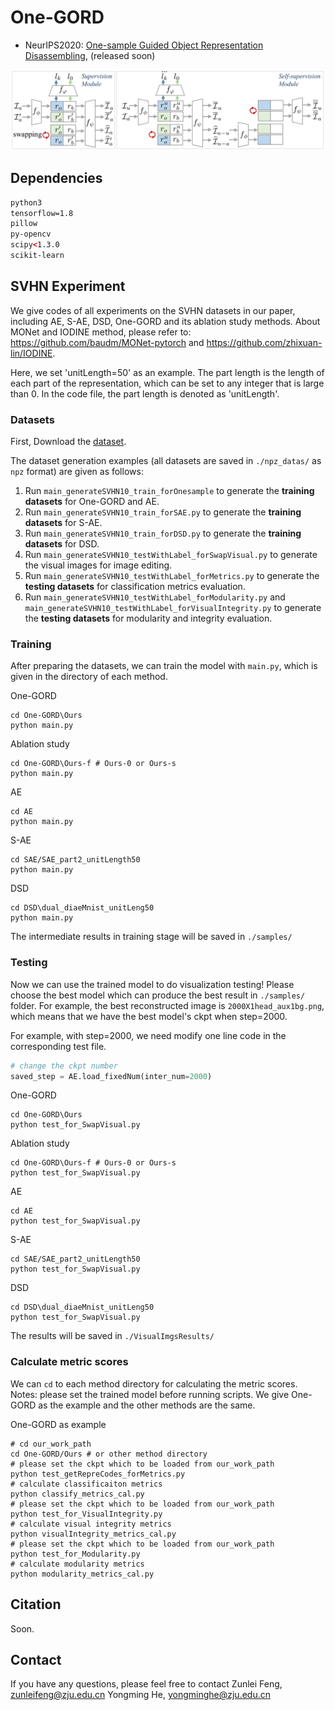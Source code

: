 # One-GORD

- NeurIPS2020: [One-sample Guided Object Representation Disassembling](), (released soon)

![archi](images/architecture.png)

## Dependencies

```xml
python3
tensorflow=1.8
pillow
py-opencv
scipy<1.3.0
scikit-learn
```

## SVHN Experiment

We give codes of all experiments on the SVHN datasets in our paper, including AE, S-AE, DSD, One-GORD and its ablation study methods. About MONet and IODINE method, please refer to: <https://github.com/baudm/MONet-pytorch> and <https://github.com/zhixuan-lin/IODINE>.

Here, we set 'unitLength=50' as an example. The part length is the length of each part of the representation, which can be set to any integer that is large than 0. In the code file,  the part length is denoted as 'unitLength'.

### Datasets

First, Download the [dataset](https://www.dropbox.com/sh/rlm17d4lxzubrwk/AAAQ4gZpGaiE3jsGbtUAl-YYa?dl=0).

The dataset generation examples (all datasets are saved in ```./npz_datas/``` as ```npz``` format) are given as follows:

1. Run ```main_generateSVHN10_train_forOnesample``` to generate the **training datasets** for One-GORD and AE.
2. Run ```main_generateSVHN10_train_forSAE.py``` to generate the **training datasets** for S-AE.
3. Run ```main_generateSVHN10_train_forDSD.py``` to generate the **training datasets** for DSD.
4. Run ```main_generateSVHN10_testWithLabel_forSwapVisual.py``` to generate the visual images for image editing.
5. Run ```main_generateSVHN10_testWithLabel_forMetrics.py``` to generate the **testing datasets** for classification metrics evaluation.
6. Run ```main_generateSVHN10_testWithLabel_forModularity.py``` and ```main_generateSVHN10_testWithLabel_forVisualIntegrity.py``` to generate the **testing datasets** for  modularity and integrity evaluation.

### Training

After preparing the datasets, we can train the model with ```main.py```, which is given in the directory of each method.





One-GORD

````shell
cd One-GORD\Ours
python main.py
````

Ablation study

````shell
cd One-GORD\Ours-f # Ours-0 or Ours-s
python main.py
````

AE

```shell
cd AE
python main.py
```

S-AE

```shell
cd SAE/SAE_part2_unitLength50
python main.py
```

DSD

```shell
cd DSD\dual_diaeMnist_unitLeng50
python main.py
```

The intermediate results in training stage will be saved in ```./samples/```

### Testing

Now we can use the trained model to do visualization testing! Please choose the best model which  can produce the best result in ```./samples/``` folder. For example, the best reconstructed image is ```2000X1head_aux1bg.png```, which means that we have the best model's ckpt when step=2000.

For example, with step=2000, we need modify one line code in the corresponding test file.

```python
# change the ckpt number
saved_step = AE.load_fixedNum(inter_num=2000)
```

One-GORD

```shell
cd One-GORD\Ours
python test_for_SwapVisual.py
```

Ablation study

```shell
cd One-GORD\Ours-f # Ours-0 or Ours-s
python test_for_SwapVisual.py
```



AE

```shell
cd AE
python test_for_SwapVisual.py
```

S-AE

```shell
cd SAE/SAE_part2_unitLength50
python test_for_SwapVisual.py
```

DSD

```shell
cd DSD\dual_diaeMnist_unitLeng50
python test_for_SwapVisual.py
```

The results will be saved in ```./VisualImgsResults/```

### Calculate metric scores

We can ```cd``` to each method directory for calculating the metric scores. Notes: please set the trained model before running scripts. We give One-GORD as the example and the other methods are the same.

One-GORD as example

```shell
# cd our_work_path
cd One-GORD/Ours # or other method directory
# please set the ckpt which to be loaded from our_work_path
python test_getRepreCodes_forMetrics.py
# calculate classificaiton metrics
python classify_metrics_cal.py
# please set the ckpt which to be loaded from our_work_path
python test_for_VisualIntegrity.py
# calculate visual integrity metrics
python visualIntegrity_metrics_cal.py
# please set the ckpt which to be loaded from our_work_path
python test_for_Modularity.py
# calculate modularity metrics
python modularity_metrics_cal.py
```
## Citation

Soon.

## Contact

If you have any questions, please feel free to contact
Zunlei Feng, zunleifeng@zju.edu.cn
Yongming He, yongminghe@zju.edu.cn


